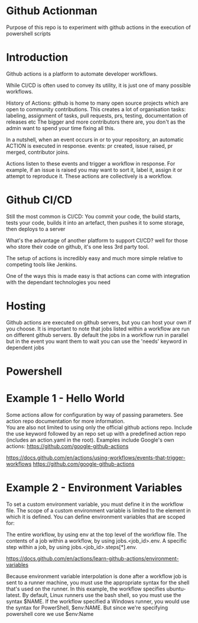 # Github Actionman

Purpose of this repo is to experiment with github actions in the execution of powershell scripts

# Introduction

Github actions is a platform to automate developer workflows.

While CI/CD is often used to convey its utility, it is just one of many possible workflows.

History of Actions: github is home to many open source projects which are open to community contributions. 
This creates a lot of organisation tasks: labeling, assignment of tasks, pull requests, prs, testing, documentation of releases etc
The bigger and more contributors there are, you don't as the admin want to spend your time fixing all this.

In a nutshell, when an event occurs in or to your repository, an automatic ACTION is executed in response.
events: pr created, issue raised, pr merged, contributor joins.

Actions listen to these events and trigger a workflow in response. For example, if an issue is raised you
may want to sort it, label it, assign it or attempt to reproduce it. These actions are collectively is a workflow.

# Github CI/CD

Still the most common is CI/CD: You commit your code, the build starts, tests your code, builds it into an artefact,
then pushes it to some storage, then deploys to a server

What's the advantage of another platform to support CI/CD? well for those who store their code on github, it's one
less 3rd party tool. 

The setup of actions is incredibly easy and much more simple relative to competing tools like Jenkins. 

One of the ways this is made easy is that actions can come with integration with the dependant technologies you need

# Hosting

Github actions are executed on github servers, but you can host your own if you choose. It is important to note that jobs listed
within a workflow are run on different github servers. By default the jobs in a workflow run in parallel but in the event you
want them to wait you can use the 'needs' keyword in dependent jobs

# Powershell


# Example 1 - Hello World

Some actions allow for configuration by way of passing parameters. See action repo documentation for more information.    
You are also not limited to using only the official github actions repo. Include the use keyword followed by an repo
set up with a predefined action repo (includes an action.yaml in the root). Examples include Google's own actions: https://github.com/google-github-actions


https://docs.github.com/en/actions/using-workflows/events-that-trigger-workflows
https://github.com/google-github-actions

# Example 2 - Environment Variables

To set a custom environment variable, you must define it in the workflow file. The scope of a custom environment variable is limited to the element in which it is defined. You can define environment variables that are scoped for:

The entire workflow, by using env at the top level of the workflow file.
The contents of a job within a workflow, by using jobs.<job_id>.env.
A specific step within a job, by using jobs.<job_id>.steps[*].env.

https://docs.github.com/en/actions/learn-github-actions/environment-variables

Because environment variable interpolation is done after a workflow job is sent to a runner machine, you must use the appropriate syntax for the shell that's used on the runner. In this example, the workflow specifies ubuntu-latest. By default, Linux runners use the bash shell, so you must use the syntax $NAME. If the workflow specified a Windows runner, you would use the syntax for PowerShell, $env:NAME.
But since we're specifying powershell core we use $env:Name